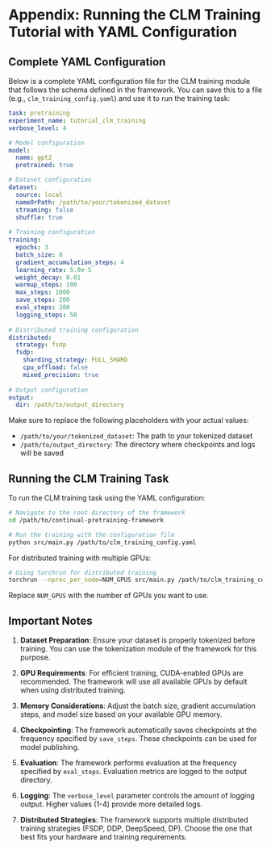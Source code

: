 # Appendix: Running the CLM Training Tutorial with YAML Configuration

## Complete YAML Configuration

Below is a complete YAML configuration file for the CLM training module that follows the schema defined in the framework. You can save this to a file (e.g., `clm_training_config.yaml`) and use it to run the training task:

```yaml
task: pretraining
experiment_name: tutorial_clm_training
verbose_level: 4

# Model configuration
model:
  name: gpt2
  pretrained: true

# Dataset configuration
dataset:
  source: local
  nameOrPath: /path/to/your/tokenized_dataset
  streaming: false
  shuffle: true
  
# Training configuration
training:
  epochs: 3
  batch_size: 8
  gradient_accumulation_steps: 4
  learning_rate: 5.0e-5
  weight_decay: 0.01
  warmup_steps: 100
  max_steps: 1000
  save_steps: 200
  eval_steps: 200
  logging_steps: 50
  
# Distributed training configuration
distributed:
  strategy: fsdp
  fsdp:
    sharding_strategy: FULL_SHARD
    cpu_offload: false
    mixed_precision: true
    
# Output configuration
output:
  dir: /path/to/output_directory
```

Make sure to replace the following placeholders with your actual values:
- `/path/to/your/tokenized_dataset`: The path to your tokenized dataset
- `/path/to/output_directory`: The directory where checkpoints and logs will be saved

## Running the CLM Training Task

To run the CLM training task using the YAML configuration:

```bash
# Navigate to the root directory of the framework
cd /path/to/continual-pretraining-framework

# Run the training with the configuration file
python src/main.py /path/to/clm_training_config.yaml
```

For distributed training with multiple GPUs:

```bash
# Using torchrun for distributed training
torchrun --nproc_per_node=NUM_GPUS src/main.py /path/to/clm_training_config.yaml
```

Replace `NUM_GPUS` with the number of GPUs you want to use.

## Important Notes

1. **Dataset Preparation**: Ensure your dataset is properly tokenized before training. You can use the tokenization module of the framework for this purpose.

2. **GPU Requirements**: For efficient training, CUDA-enabled GPUs are recommended. The framework will use all available GPUs by default when using distributed training.

3. **Memory Considerations**: Adjust the batch size, gradient accumulation steps, and model size based on your available GPU memory.

4. **Checkpointing**: The framework automatically saves checkpoints at the frequency specified by `save_steps`. These checkpoints can be used for model publishing.

5. **Evaluation**: The framework performs evaluation at the frequency specified by `eval_steps`. Evaluation metrics are logged to the output directory.

6. **Logging**: The `verbose_level` parameter controls the amount of logging output. Higher values (1-4) provide more detailed logs.

7. **Distributed Strategies**: The framework supports multiple distributed training strategies (FSDP, DDP, DeepSpeed, DP). Choose the one that best fits your hardware and training requirements.

